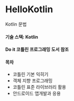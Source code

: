 # HelloKotlin
Kotlin 문법
#### 기술 스택: Kotlin
#### Do it 코틀린 프로그래밍 도서 참조

#### 목차
+ 코틀린 기본 익히기
+ 객체 지향 프로그래밍
+ 코틀린 표준 라이브러리 활용
+ 안드로이드 앱개발과 응용

